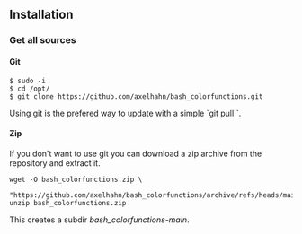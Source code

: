 ## Installation

### Get all sources

#### Git

```shell
$ sudo -i
$ cd /opt/
$ git clone https://github.com/axelhahn/bash_colorfunctions.git
```

Using git is the prefered way to update with a simple `git pull``.

#### Zip

If you don't want to use git you can download a zip archive from the repository and extract it.

```shell
wget -O bash_colorfunctions.zip \ 
    "https://github.com/axelhahn/bash_colorfunctions/archive/refs/heads/main.zip"
unzip bash_colorfunctions.zip
```

This creates a subdir *bash_colorfunctions-main*. 